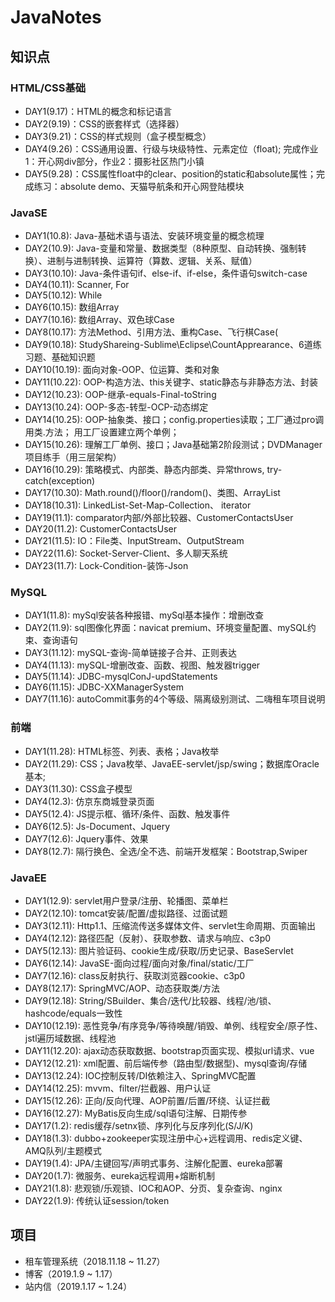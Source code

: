 # JavaNotes

## 知识点

### HTML/CSS基础

- DAY1(9.17)：HTML的概念和标记语言
- DAY2(9.19)：CSS的嵌套样式（选择器）
- DAY3(9.21)：CSS的样式规则（盒子模型概念）
- DAY4(9.26)：CSS通用设置、行级与块级特性、元素定位（float); 完成作业1：开心网div部分，作业2：摄影社区热门小镇
- DAY5(9.28)：CSS属性float中的clear、position的static和absolute属性；完成练习：absolute demo、天猫导航条和开心网登陆模块

### JavaSE

- DAY1(10.8): Java-基础术语与语法、安装环境变量的概念梳理
- DAY2(10.9): Java-变量和常量、数据类型（8种原型、自动转换、强制转换）、进制与进制转换、运算符（算数、逻辑、关系、赋值）
- DAY3(10.10): Java-条件语句if、else-if、if-else，条件语句switch-case
- DAY4(10.11): Scanner, For
- DAY5(10.12): While
- DAY6(10.15): 数组Array
- DAY7(10.16): 数组Array、双色球Case
- DAY8(10.17): 方法Method、引用方法、重构Case、飞行棋Case(
- DAY9(10.18): StudyShareing-Sublime\Eclipse\CountApprearance、6道练习题、基础知识题
- DAY10(10.19): 面向对象-OOP、位运算、类和对象
- DAY11(10.22): OOP-构造方法、this关键字、static静态与非静态方法、封装
- DAY12(10.23): OOP-继承-equals-Final-toString
- DAY13(10.24): OOP-多态-转型-OCP-动态绑定
- DAY14(10.25): OOP-抽象类、接口；config.properties读取；工厂通过pro调用类.方法； 用工厂设置建立两个单例；
- DAY15(10.26): 理解工厂单例、接口；Java基础第2阶段测试；DVDManager项目练手（用三层架构）
- DAY16(10.29): 策略模式、内部类、静态内部类、异常throws, try-catch(exception)
- DAY17(10.30): Math.round()/floor()/random()、类图、ArrayList
- DAY18(10.31): LinkedList-Set-Map-Collection、 iterator
- DAY19(11.1): comparator内部/外部比较器、CustomerContactsUser
- DAY20(11.2): CustomerContactsUser
- DAY21(11.5): IO：File类、InputStream、OutputStream
- DAY22(11.6): Socket-Server-Client、多人聊天系统
- DAY23(11.7): Lock-Condition-装饰-Json

### MySQL

- DAY1(11.8): mySql安装各种报错、mySql基本操作：增删改查
- DAY2(11.9): sql图像化界面：navicat premium、环境变量配置、mySQL约束、查询语句
- DAY3(11.12): mySQL-查询-简单链接子合并、正则表达
- DAY4(11.13): mySQL-增删改查、函数、视图、触发器trigger
- DAY5(11.14): JDBC-mysqlConJ-updStatements
- DAY6(11.15): JDBC-XXManagerSystem
- DAY7(11.16): autoCommit事务的4个等级、隔离级别测试、二嗨租车项目说明

### 前端

- DAY1(11.28): HTML标签、列表、表格；Java枚举
- DAY2(11.29): CSS；Java枚举、JavaEE-servlet/jsp/swing；数据库Oracle基本;
- DAY3(11.30): CSS盒子模型
- DAY4(12.3): 仿京东商城登录页面 
- DAY5(12.4): JS提示框、循环/条件、函数、触发事件 
- DAY6(12.5): Js-Document、Jquery 
- DAY7(12.6): Jquery事件、效果 
- DAY8(12.7): 隔行换色、全选/全不选、前端开发框架：Bootstrap,Swiper

### JavaEE

- DAY1(12.9): servlet用户登录/注册、轮播图、菜单栏 
- DAY2(12.10): tomcat安装/配置/虚拟路径、过面试题
- DAY3(12.11): Http1.1、压缩流传送多媒体文件、servlet生命周期、页面输出
- DAY4(12.12): 路径匹配（反射）、获取参数、请求与响应、c3p0
- DAY5(12.13): 图片验证码、cookie生成/获取/历史记录、BaseServlet 
- DAY6(12.14): JavaSE-面向过程/面向对象/final/static/工厂
- DAY7(12.16): class反射执行、获取浏览器cookie、c3p0 
- DAY8(12.17): SpringMVC/AOP、动态获取类/方法 
- DAY9(12.18): String/SBuilder、集合/迭代/比较器、线程/池/锁、hashcode/equals一致性
- DAY10(12.19): 恶性竞争/有序竞争/等待唤醒/销毁、单例、线程安全/原子性、jstl遍历域数据、线程池
- DAY11(12.20): ajax动态获取数据、bootstrap页面实现、模拟url请求、vue 
- DAY12(12.21): xml配置、前后端传参（路由型/数据型)、mysql查询/存储
- DAY13(12.24): IOC控制反转/DI依赖注入、SpringMVC配置 
- DAY14(12.25): mvvm、filter/拦截器、用户认证
- DAY15(12.26): 正向/反向代理、AOP前置/后置/环绕、认证拦截 
- DAY16(12.27): MyBatis反向生成/sql语句注解、日期传参 
- DAY17(1.2): redis缓存/setnx锁、序列化与反序列化(S/J/K) 
- DAY18(1.3): dubbo+zookeeper实现注册中心+远程调用、redis定义键、AMQ队列/主题模式 
- DAY19(1.4): JPA/主键回写/声明式事务、注解化配置、eureka部署 
- DAY20(1.7): 微服务、eureka远程调用+熔断机制 
- DAY21(1.8): 悲观锁/乐观锁、IOC和AOP、分页、复杂查询、nginx 
- DAY22(1.9): 传统认证session/token

## 项目

- 租车管理系统（2018.11.18 ~ 11.27）
- 博客（2019.1.9 ~ 1.17）
- 站内信（2019.1.17 ~ 1.24）

